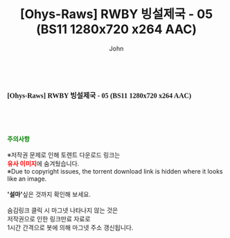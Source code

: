 ﻿---
layout: post
title:  "[Ohys-Raws] RWBY 빙설제국 - 05 (BS11 1280x720 x264 AAC)"
author: John
categories: [ 애니메이션 ]
tags: [  ]
image:  
description: "[Ohys-Raws] RWBY 빙설제국 - 05 (BS11 1280x720 x264 AAC) torrent 정보 공유"
toc: true
toc_sticky: true
---

<br>
<div class="view-img">
<a class="view_image" href="https://torrentmobile59.com/bbs/view_image.php?fn=%2Fdata%2Ffile%2Fani%2F1040166538_eytU3Mdn_d2c79a6e9cb83faa8265ec8dc03833b7f96c0dce.jpg" target="_blank"><img alt="" class="img-tag" content="https://torrentmobile59.com/data/file/ani/1040166538_eytU3Mdn_d2c79a6e9cb83faa8265ec8dc03833b7f96c0dce.jpg" itemprop="image" src="https://torrentmobile59.com/data/file/ani/1040166538_eytU3Mdn_d2c79a6e9cb83faa8265ec8dc03833b7f96c0dce.jpg"/></a></div><div class="view-content" itemprop="description">
<p><span style="font-family:nanumsquareround;font-size:16px;font-weight:700;white-space:nowrap;background-color:rgb(255,255,255);">[Ohys-Raws] RWBY 빙설제국 - 05 (BS11 1280x720 x264 AAC) </span> </p> </div>
    
<br><br><br>
<p data-ke-size="size16"><b><span style="color: green;">주의사항</span></b><br /><br />※저작권 문제로 인해 토렌트 다운로드 링크는<br /><b><span style="color: red;">유사 이미지</span></b>에 숨겨뒀습니다.<br />※Due to copyright issues, the torrent download link is hidden where it looks like an image.<br /><br /><b>'설마'</b>싶은 것까지 확인해 보세요.<br /><br />숨김링크 클릭 시 마그넷 나타나지 않는 것은<br />저작권으로 인한 링크만료 자료로<br />1시간 간격으로 봇에 의해 마그넷 주소 갱신됩니다.</p>
